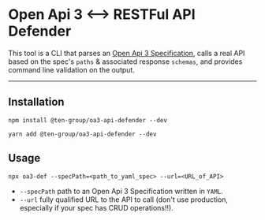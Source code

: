 # Open Api 3 <--> RESTFul API Defender

This tool is a CLI that parses an [Open Api 3 Specification](https://swagger.io/specification/), calls a real API based on the spec's `paths` & associated response `schemas`, and provides command line validation on the output.

___

## Installation

`npm install @ten-group/oa3-api-defender --dev`

`yarn add @ten-group/oa3-api-defender --dev`

## Usage

`npx oa3-def --specPath=<path_to_yaml_spec> --url=<URL_of_API>`

- `--specPath` path to an Open Api 3 Specification written in `YAML`.
- `--url` fully qualified URL to the API to call (don't use production, especially if your spec has CRUD operations!!).
